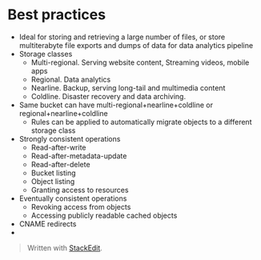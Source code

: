 
# Best practices
- Ideal for storing and retrieving a large number of files, or store multiterabyte file exports and dumps of data for data analytics pipeline
- Storage classes
	- Multi-regional. Serving website content, Streaming videos, mobile apps
	- Regional. Data analytics
	- Nearline. Backup, serving long-tail and multimedia content
	- Coldline. Disaster recovery and data archiving. 
- Same bucket can have multi-regional+nearline+coldline or regional+nearline+coldline 
	- Rules can be applied to automatically migrate objects to a different storage class
- Strongly consistent operations
	- Read-after-write
	- Read-after-metadata-update
	- Read-after-delete
	- Bucket listing
	- Object listing
	- Granting access to resources
- Eventually consistent operations
	- Revoking access from objects
	- Accessing publicly readable cached objects
- CNAME redirects
- 
> Written with [StackEdit](https://stackedit.io/).
<!--stackedit_data:
eyJoaXN0b3J5IjpbLTEzMzE5MjYyMjcsLTQ5Njc4NDIsMTcyNz
A4NjE0MywtMTI0NTQ4MTE0OSwtMTcwMzU2ODg3MV19
-->